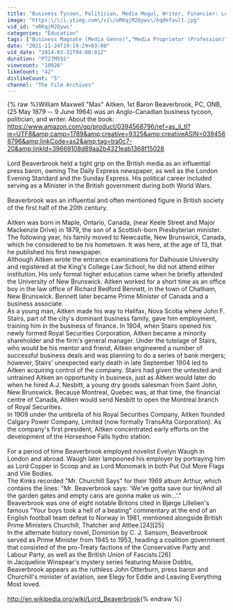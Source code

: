 ```yaml
---
title: "Business Tycoon, Politician, Media Mogul, Writer, Financier: Lord Beaverbrook Biography (1993)"
image: "https:\/\/i.ytimg.com\/vi\/oRKqjM2Qyws\/hqdefault.jpg"
vid_id: "oRKqjM2Qyws"
categories: "Education"
tags: ["Business Magnate (Media Genre)","Media Proprietor (Profession)","Hollywood"]
date: "2021-11-24T19:19:29+03:00"
vid_date: "2014-03-31T04:00:01Z"
duration: "PT27M55S"
viewcount: "10026"
likeCount: "42"
dislikeCount: "5"
channel: "The Film Archives"
---
```

{% raw %}William Maxwell &quot;Max&quot; Aitken, 1st Baron Beaverbrook, PC, ONB, (25 May 1879 -- 9 June 1964) was an Anglo-Canadian business tycoon, politician, and writer. About the book: <a rel="nofollow" target="blank" href="https://www.amazon.com/gp/product/0394568796/ref=as_li_tl?ie=UTF8&amp;camp=1789&amp;creative=9325&amp;creativeASIN=0394568796&amp;linkCode=as2&amp;tag=tra0c7-20&amp;linkId=39669108d89aa2b4321eab1368f15028">https://www.amazon.com/gp/product/0394568796/ref=as_li_tl?ie=UTF8&amp;camp=1789&amp;creative=9325&amp;creativeASIN=0394568796&amp;linkCode=as2&amp;tag=tra0c7-20&amp;linkId=39669108d89aa2b4321eab1368f15028</a><br /><br />Lord Beaverbrook held a tight grip on the British media as an influential press baron, owning The Daily Express newspaper, as well as the London Evening Standard and the Sunday Express. His political career included serving as a Minister in the British government during both World Wars.<br /><br />Beaverbrook was an influential and often mentioned figure in British society of the first half of the 20th century.<br /><br />Aitken was born in Maple, Ontario, Canada, (near Keele Street and Major Mackenzie Drive) in 1879, the son of a Scottish-born Presbyterian minister. The following year, his family moved to Newcastle, New Brunswick, Canada, which he considered to be his hometown. It was here, at the age of 13, that he published his first newspaper.<br />Although Aitken wrote the entrance examinations for Dalhousie University and registered at the King's College Law School, he did not attend either institution. His only formal higher education came when he briefly attended the University of New Brunswick. Aitken worked for a short time as an office boy in the law office of Richard Bedford Bennett, in the town of Chatham, New Brunswick. Bennett later became Prime Minister of Canada and a business associate.<br />As a young man, Aitken made his way to Halifax, Nova Scotia where John F. Stairs, part of the city's dominant business family, gave him employment, training him in the business of finance. In 1904, when Stairs opened his newly formed Royal Securities Corporation, Aitken became a minority shareholder and the firm's general manager. Under the tutelage of Stairs, who would be his mentor and friend, Aitken engineered a number of successful business deals and was planning to do a series of bank mergers; however, Stairs' unexpected early death in late September 1904 led to Aitken acquiring control of the company. Stairs had given the untested and untrained Aitken an opportunity in business, just as Aitken would later do when he hired A.J. Nesbitt, a young dry goods salesman from Saint John, New Brunswick. Because Montreal, Quebec was, at that time, the financial centre of Canada, Aitken would send Nesbitt to open the Montreal branch of Royal Securities.<br />In 1909 under the umbrella of his Royal Securities Company, Aitken founded Calgary Power Company, Limited (now formally TransAlta Corporation). As the company's first president, Aitken concentrated early efforts on the development of the Horseshoe Falls hydro station.<br /><br />For a period of time Beaverbrook employed novelist Evelyn Waugh in London and abroad. Waugh later lampooned his employer by portraying him as Lord Copper in Scoop and as Lord Monomark in both Put Out More Flags and Vile Bodies.<br />The Kinks recorded &quot;Mr. Churchill Says&quot; for their 1969 album Arthur, which contains the lines: &quot;Mr. Beaverbrook says: 'We've gotta save our tin/And all the garden gates and empty cans are gonna make us win...'.&quot;<br />Beaverbrook was one of eight notable Britons cited in Bjørge Lillelien's famous &quot;Your boys took a hell of a beating&quot; commentary at the end of an English football team defeat to Norway in 1981, mentioned alongside British Prime Ministers Churchill, Thatcher and Attlee.[24][25]<br />In the alternate history novel, Dominion by C. J. Sansom, Beaverbrook served as Prime Minister from 1945 to 1953, heading a coalition government that consisted of the pro-Treaty factions of the Conservative Party and Labour Party, as well as the British Union of Fascists.[26]<br />In Jacqueline Winspear's mystery series featuring Maisie Dobbs, Beaverbrook appears as the ruthless John Otterburn, press baron and Churchill's minister of aviation, see Elegy for Eddie and Leaving Everything Most loved.<br /><br /><a rel="nofollow" target="blank" href="http://en.wikipedia.org/wiki/Lord_Beaverbrook">http://en.wikipedia.org/wiki/Lord_Beaverbrook</a>{% endraw %}
